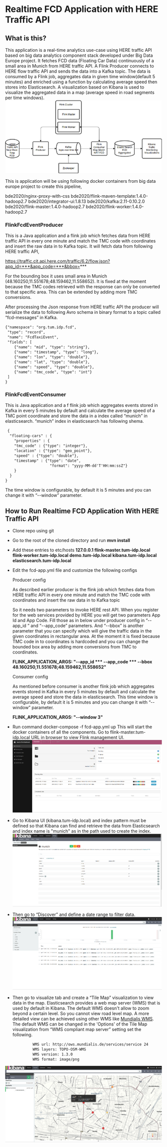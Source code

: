 # Realtime FCD Application with HERE Traffic API

## What is this?

This application is a real-time analytics use-case using HERE traffic API based on big data analytics component stack developed under Big Data Europe project. It fetches FCD data (Floating Car Data) continuously of a small area in Munich from HERE traffic API. A Flink Producer connects to HERE flow traffic API and sends the data into a Kafka topic. The data is consumed by a Flink job, aggregates data in given time window(default 5 minutes) and enriched using a function by calculating average speed then stores into Elasticsearch. A visualization based on Kibana is used to visualize the aggregated data in a map (average speed in road segments per time windows).
![Alt text](images/fcd-diag.png?raw=true "Architecture Diagram of Realtime FCD Application with HERE Traffic API")

This is application will be using following docker containers from big data europe project to create this pipeline,

bde2020/nginx-proxy-with-css
bde2020/flink-maven-template:1.4.0-hadoop2.7
bde2020/integrator-ui:1.8.13
bde2020/kafka:2.11-0.10.2.0
bde2020/flink-master:1.4.0-hadoop2.7
bde2020/flink-worker:1.4.0-hadoop2.7


### FlinkFcdEventProducer

This is a Java application and a flink job which fetches data from HERE traffic API in every one minute and match the TMC code with coordinates and insert the raw data in to Kafka topic. It will fetch data from following HERE traffic API,

https://traffic.cit.api.here.com/traffic/6.2/flow.json?app_id=***&app_code=***&bbox=***

For the bounding box it uses small area in Munich (48.160250,11.551678;48.159462,11.558652). It is fixed at the moment because the TMC codes retrieved with the response can only be converted to that specific area. This can be extended by adding more TMC conversions.

After processing the Json response from HERE traffic API the producer will serialize the data to following Avro schema in binary format to a topic called “fcd-messages” in Kafka.

    {"namespace": "org.tum.idp.fcd",
     "type": "record",
     "name": "FcdTaxiEvent",
     "fields": [
     	{"name": "mid", "type": "string"},
     	{"name": "timestamp", "type": "long"},
     	{"name": "lon", "type": "double"},
     	{"name": "lat", "type": "double"},
     	{"name": "speed", "type": "double"},
     	{"name": "tmc_code", "type": "int"}
     ]
    }

### FlinkFcdEventConsumer

This is Java application and a f flink job which aggregates events stored in Kafka in every 5 minutes by default and calculate the average speed of a TMC point coordinate and store the data in a index called “munich” in elasticsearch. “munich” index in elasticsearch has following shema.

     {
      "floating-cars" : {
    	"properties" : {
       	"tmc_code" : {"type": "integer"},
       	"location" : {"type": "geo_point"},
       	"speed" : {"type": "double"},
       	"timestamp" : {"type": "date",
                      	"format": "yyyy-MM-dd'T'HH:mm:ssZ"}
    	}
      }
    }

The time window is configurable, by default it is 5 minutes and you can change it with “--window” parameter.


## How to Run Realtime FCD Application With HERE Traffic API

 - Clone repo using git
 - Go to the root of the cloned directory and run
 **mvn install**
 - Add these entries to etc/hosts
**127.0.0.1 flink-master.tum-idp.local flink-worker.tum-idp.local demo.tum-idp.local kibana.tum-idp.local elasticsearch.tum-idp.local**
 - Edit the fcd-app.yml file and customize the following configs

	 Producer config
 
	As described earlier producer is the flink job which fetches data from HERE 		traffic API in every one minute and match the TMC code with coordinates and insert the raw data in to Kafka topic

	So it needs two parameters to invoke HERE rest API. When you register for the web services provided by HERE you will get two parameters App Id and App Code. Fill those as in below under producer config in “--app_id “ and “--app_code” parameters. And “--bbox” is another parameter that you can specify which will give the traffic data in the given coordinates in rectangular area. At the moment it is fixed because TMC code in to coordinates is hardcoded and you can change the bounded box area by adding more conversions from TMC to coordinates.
	
	**FLINK_APPLICATION_ARGS: "--app_id *** --app_code *** --bbox 48.160250,11.551678;48.159462,11.558652"**
	
	Consumer config

	As mentioned before consumer is another flink job which aggregates events stored in Kafka in every 5 minutes by default and calculate the average speed and store the data in elasticsearch. This time window is configurable, by default it is 5 minutes and you can change it with “--window” parameter.
	
	**FLINK_APPLICATION_ARGS: "--window 3"**

 - Run command docker-compose -f fcd-app.yml up
 This will start the docker containers of all the components. Go to flink-master.tum-idp.local URL in browser to view Flink management UI.
 ![Alt text](images/flink-rt.png?raw=true "Flink Management UI")
 - Go to Kibana UI (kibana.tum-idp.local) and index pattern must be defined so that Kibana can find and retrieve the data from Elasticsearch and index name is "munich" as in the path used to create the index.
 ![Alt text](images/kibana-config-ui.png?raw=true "Kibana Config UI")
 - Then go to “Discover” and define a date range to filter data.
![Alt text](images/kibana-table.png?raw=true "Kibana Search UI")
 - Then go to visualize tab and create a “Tile Map” visualization to view data in the map.
 Elasticsearch provides a web map server (WMS) that is used by default in Kibana. The default WMS doesn't allow to zoom beyond a certain level. So you cannot view road level map. A more detailed view can be achieved using other WMS like [Mundialis WMS](https://www.mundialis.de/en/ows-mundialis/). The default WMS can be changed in the 'Options' of the Tile Map visualization from “WMS compliant map server” setting set the following.
 
				WMS url: http://ows.mundialis.de/services/service 24
				WMS layers: TOPO-OSM-WMS
				WMS version: 1.3.0
				WMS format: image/png

![Alt text](images/kibana-rt-ui.png?raw=true "Kibana Visualize UI")

